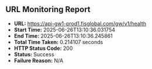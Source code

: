## URL Monitoring Report

- **URL:** https://api-gw1-prod1.fisglobal.com/gw/v1/health
- **Start Time:** 2025-06-26T13:10:36.031754
- **End Time:** 2025-06-26T13:10:36.245861
- **Total Time Taken:** 0.214107 seconds
- **HTTP Status Code:** 200
- **Status:** Success
- **Failure Reason:** N/A
